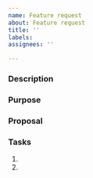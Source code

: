 ```yaml
---
name: Feature request
about: Feature request
title: ''
labels: 
assignees: ''

---
```

<!-- Either EN/JP is OK. -->
### Description

### Purpose

### Proposal

### Tasks

1. 
2. 

